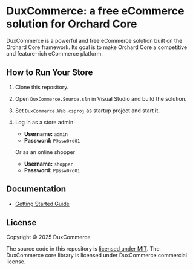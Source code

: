 # DuxCommerce: a free eCommerce solution for Orchard Core

DuxCommerce is a powerful and free eCommerce solution built on the Orchard Core framework. Its goal is to make Orchard Core a competitive and feature-rich eCommerce platform.

## How to Run Your Store

1. Clone this repository.

2. Open `DuxCommerce.Source.sln` in Visual Studio and build the solution.

3. Set `DuxCommerce.Web.csproj` as startup project and start it.

4. Log in as a store admin

    * **Username:** `admin`
    * **Password:** `P@ssw0rd01`

    Or as an online shopper

    * **Username:** `shopper`
    * **Password:** `P@ssw0rd01`

## Documentation

- [Getting Started Guide](docs/getting-started/index.md)

## License

Copyright © 2025 DuxCommerce

The source code in this repository is [licensed under MIT](https://github.com/DuxCommerce/DuxCommerce.Source/blob/main/LICENSE.md). The DuxCommerce core library is licensed under DuxCommerce commercial license.

